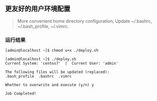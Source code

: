 ## 更友好的用户环境配置

> More convenient home directory configuration, Update ~/.bashrc, ~/.bash_profile, ~/.vimrc.


### 运行结果

```shell
[admin@localhost ~]$ chmod u+x ./deploy.sh

[admin@localhost ~]$ ./deploy.sh
Current System: 'centos7'  |  Current User: 'admin'

The following files will be updated (replaced):
.bash_profile  .bashrc  .vimrc

Whether to overwrite and execute (y/n) y

Job Completed! 
```
